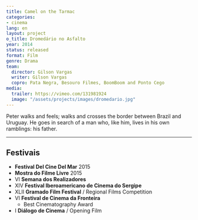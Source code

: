 ```yaml
---
title: Camel on the Tarmac
categories:
- cinema
lang: en
layout: project
o_title: Dromedário no Asfalto
year: 2014
status: released
format: Film
genre: Drama
team:
  director: Gilson Vargas
  writer: Gilson Vargas
  copro: Pata Negra, Besouro Filmes, BoomBoom and Ponto Cego
media:
  trailer: https://vimeo.com/131981924
  image: "/assets/projects/images/dromedario.jpg"
---
```


Peter walks and feels; walks and crosses the border between Brazil and Uruguay. He goes in search of a man who, like him, lives in his own ramblings: his father.

---

## Festivais
* **Festival Del Cine Del Mar** 2015
* **Mostra do Filme Livre** 2015
* VI **Semana dos Realizadores**
* XIV **Festival Iberoamericano de Cinema do Sergipe**
* XLII **Gramado Film Festival** / Regional Films Competition
* VI **Festival de Cinema da Fronteira**
  * Best Cinematography Award
* I **Diálogo de Cinema** / Opening Film
